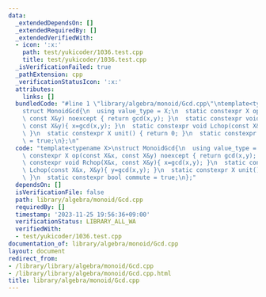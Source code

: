 ```yaml
---
data:
  _extendedDependsOn: []
  _extendedRequiredBy: []
  _extendedVerifiedWith:
  - icon: ':x:'
    path: test/yukicoder/1036.test.cpp
    title: test/yukicoder/1036.test.cpp
  _isVerificationFailed: true
  _pathExtension: cpp
  _verificationStatusIcon: ':x:'
  attributes:
    links: []
  bundledCode: "#line 1 \"library/algebra/monoid/Gcd.cpp\"\ntemplate<typename X>\n\
    struct MonoidGcd{\n  using value_type = X;\n  static constexpr X op(const X&x,\
    \ const X&y) noexcept { return gcd(x,y); }\n  static constexpr void Rchop(X&x,\
    \ const X&y){ x=gcd(x,y); }\n  static constexpr void Lchop(const X&x, X&y){ y=gcd(x,y);\
    \ }\n  static constexpr X unit() { return 0; }\n  static constexpr bool commute\
    \ = true;\n};\n"
  code: "template<typename X>\nstruct MonoidGcd{\n  using value_type = X;\n  static\
    \ constexpr X op(const X&x, const X&y) noexcept { return gcd(x,y); }\n  static\
    \ constexpr void Rchop(X&x, const X&y){ x=gcd(x,y); }\n  static constexpr void\
    \ Lchop(const X&x, X&y){ y=gcd(x,y); }\n  static constexpr X unit() { return 0;\
    \ }\n  static constexpr bool commute = true;\n};"
  dependsOn: []
  isVerificationFile: false
  path: library/algebra/monoid/Gcd.cpp
  requiredBy: []
  timestamp: '2023-11-25 19:56:36+09:00'
  verificationStatus: LIBRARY_ALL_WA
  verifiedWith:
  - test/yukicoder/1036.test.cpp
documentation_of: library/algebra/monoid/Gcd.cpp
layout: document
redirect_from:
- /library/library/algebra/monoid/Gcd.cpp
- /library/library/algebra/monoid/Gcd.cpp.html
title: library/algebra/monoid/Gcd.cpp
---
```

